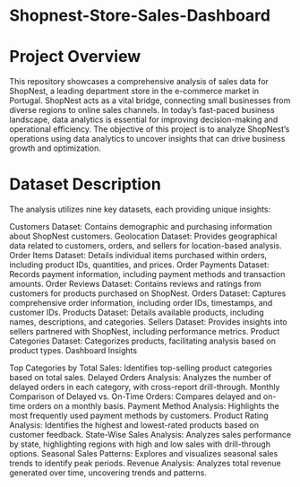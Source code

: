 # Shopnest-Store-Sales-Dashboard
# Project Overview
This repository showcases a comprehensive analysis of sales data for ShopNest, a leading department store in the e-commerce market in Portugal. ShopNest acts as a vital bridge, connecting small businesses from diverse regions to online sales channels. In today’s fast-paced business landscape, data analytics is essential for improving decision-making and operational efficiency. The objective of this project is to analyze ShopNest’s operations using data analytics to uncover insights that can drive business growth and optimization.

# Dataset Description
The analysis utilizes nine key datasets, each providing unique insights:

Customers Dataset: Contains demographic and purchasing information about ShopNest customers.
Geolocation Dataset: Provides geographical data related to customers, orders, and sellers for location-based analysis.
Order Items Dataset: Details individual items purchased within orders, including product IDs, quantities, and prices.
Order Payments Dataset: Records payment information, including payment methods and transaction amounts.
Order Reviews Dataset: Contains reviews and ratings from customers for products purchased on ShopNest.
Orders Dataset: Captures comprehensive order information, including order IDs, timestamps, and customer IDs.
Products Dataset: Details available products, including names, descriptions, and categories.
Sellers Dataset: Provides insights into sellers partnered with ShopNest, including performance metrics.
Product Categories Dataset: Categorizes products, facilitating analysis based on product types.
Dashboard Insights

Top Categories by Total Sales: Identifies top-selling product categories based on total sales.
Delayed Orders Analysis: Analyzes the number of delayed orders in each category, with cross-report drill-through.
Monthly Comparison of Delayed vs. On-Time Orders: Compares delayed and on-time orders on a monthly basis.
Payment Method Analysis: Highlights the most frequently used payment methods by customers.
Product Rating Analysis: Identifies the highest and lowest-rated products based on customer feedback.
State-Wise Sales Analysis: Analyzes sales performance by state, highlighting regions with high and low sales with drill-through options.
Seasonal Sales Patterns: Explores and visualizes seasonal sales trends to identify peak periods.
Revenue Analysis: Analyzes total revenue generated over time, uncovering trends and patterns.
